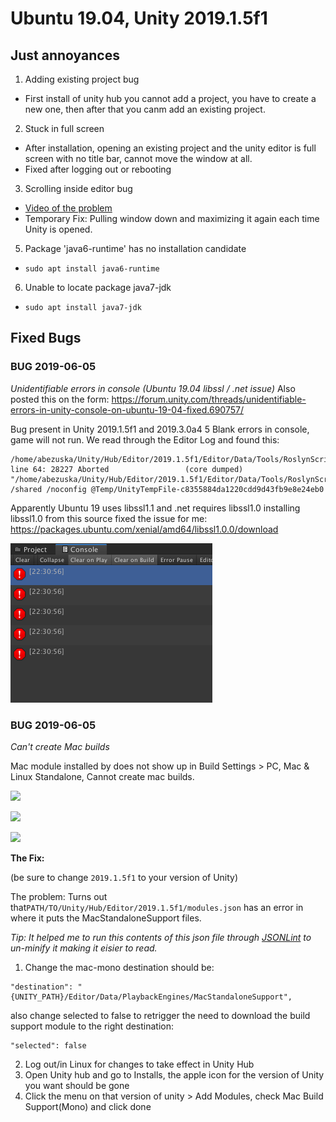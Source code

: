 # Ubuntu 19.04, Unity 2019.1.5f1

## Just annoyances

1. Adding existing project bug
  - First install of unity hub you cannot add a project, you have to create a new one, then after that you canm add an existing project.


2. Stuck in full screen
  - After installation, opening an existing project and the unity editor is full screen with no title bar, cannot move the window at all.
  - Fixed after logging out or rebooting


3. Scrolling inside editor bug
  - [Video of the problem](https://youtu.be/7wh_EIzj2vk)
  - Temporary Fix: Pulling window down and maximizing it again each time Unity is opened.




5. Package 'java6-runtime' has no installation candidate
-  `sudo apt install java6-runtime`

6. Unable to locate package java7-jdk
  - `sudo apt install java7-jdk`


## Fixed Bugs

### BUG 2019-06-05
*Unidentifiable errors in console (Ubuntu 19.04 libssl / .net issue)*
  Also posted this on the form: https://forum.unity.com/threads/unidentifiable-errors-in-unity-console-on-ubuntu-19-04-fixed.690757/

  Bug present in Unity 2019.1.5f1 and 2019.3.0a4
  5 Blank errors  in console, game will not run.
  We read through the Editor Log and found this:
  ```No usable version of the libssl was found
  /home/abezuska/Unity/Hub/Editor/2019.1.5f1/Editor/Data/Tools/RoslynScripts/unity_csc.sh: line 64: 28227 Aborted                 (core dumped) "/home/abezuska/Unity/Hub/Editor/2019.1.5f1/Editor/Data/Tools/RoslynScripts/../../Tools/Roslyn/csc" /shared /noconfig @Temp/UnityTempFile-c8355884da1220cdd9d43fb9e8e24eb0
  ```
  Apparently Ubuntu 19 uses libssl1.1 and .net requires libssl1.0
  installing libssl1.0 from this source fixed the issue for me:
  https://packages.ubuntu.com/xenial/amd64/libssl1.0.0/download

  ![](images/unitybug-errors.png)


### BUG 2019-06-05
 *Can't create Mac builds*
 
 Mac module installed by does not show up in Build Settings > PC, Mac & Linux Standalone, Cannot create mac builds.

![](https://i.imgur.com/wiZXjcb.png)

![](https://i.imgur.com/FzFh3Cg.png)

![](https://i.imgur.com/EwjyLO2.png)

  **The Fix:**
  
  (be sure to change `2019.1.5f1` to your version of Unity)
  
  The problem: Turns out that`PATH/TO/Unity/Hub/Editor/2019.1.5f1/modules.json` has an error in where it puts the MacStandaloneSupport files.
  
  *Tip: It helped me to run this contents of this json file through [JSONLint](https://jsonlint.com/) to un-minify it making it eisier to read.*
  
  1. Change the mac-mono destination should be:
  ```
  "destination": "{UNITY_PATH}/Editor/Data/PlaybackEngines/MacStandaloneSupport",
  ```
  also change selected to false to retrigger the need to download the build support module to the right destination:
  ```
  "selected": false
  ```

  2. Log out/in Linux for changes to take effect in Unity Hub
  3. Open Unity hub and go to Installs, the apple icon for the version of Unity you want should be gone
  4. Click the menu on that version of unity > Add Modules, check Mac Build Support(Mono) and click done
